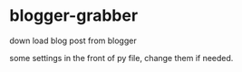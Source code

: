 blogger-grabber
===============

down load blog post from blogger

some settings in the front of py file, change them if needed.
